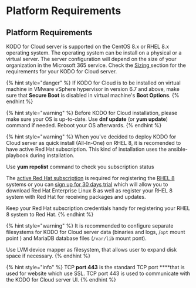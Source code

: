 # Platform Requirements

## Platform Requirements

KODO for Cloud server is supported on the CentOS 8.x or RHEL 8.x operating system. The operating system can be install on a physical or a virtual server. The server configuration will depend on the size of your organization in the Microsoft 365 service. Check the [Sizing ](sizing/)section for the requirements for your KODO for Cloud server.  

{% hint style="danger" %}
If KODO for Cloud is to be installed on virtual machine in VMware vSphere hypervisor in version 6.7 and above, make sure that **Secure Boot** is disabled in virtual machine's **Boot Options**.
{% endhint %}

{% hint style="warning" %}
Before KODO for Cloud installation, please make sure your OS is up-to-date. Use **dnf update** \(or **yum update**\) command if needed. Reboot your OS afterwards. 
{% endhint %}

{% hint style="warning" %}
 When you've decided to deploy KODO for Cloud server as quick install \(All-In-One\) on RHEL 8, it is recomended to have active Red Hat subscription. This kind of installation uses the ansible-playbook during installation. 

 Use **yum repolist** command to check you subscription status

The [active Red Hat subscription](https://access.redhat.com/management/products) is required for registering the [RHEL 8](https://www.itzgeek.com/tag/rhel-8) systems or you can [sign up for 30 days trial](https://www.redhat.com/en/technologies/linux-platforms/enterprise-linux) which will allow you to download Red Hat Enterprise Linux 8 as well as register your RHEL 8 system with Red Hat for receiving packages and updates. 

Keep your Red Hat subscription credentials handy for registering your RHEL 8 system to Red Hat.
{% endhint %}

{% hint style="warning" %}
It is recommended to configure separate filesystems for KODO for Cloud server data \(binaries and logs, /`opt` mount point \) and MariaDB database files \(`/var/lib` mount pont\).  

Use LVM device mapper as filesystem, that allows user to expand disk space if necessary. 
{% endhint %}

{% hint style="info" %}
 TCP **port 443** is the standard TCP port ****that is used for website which use SSL. TCP port 443 is used to communicate with the KODO for Cloud server UI.
{% endhint %}







